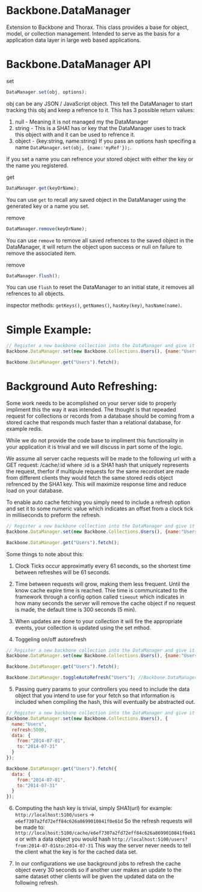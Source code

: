 Backbone.DataManager
================

Extension to Backbone and Thorax. This class provides a base for object, model, or collection management. Intended to serve as the basis for a application data layer in large web based applications.


Backbone.DataManager API
================

set
```js
DataManager.set(obj, options);
```
obj can be any JSON / JavaScript object. This tell the DataManager to start tracking this obj and keep a refrence to it.
This has 3 possible return values:

1. null   - Meaning it is not managed my the DataManager
2. string - This is a SHA1 has or key that the DataManager uses to track this object with and it can be used to refrence it.
3. object - {key:string, name:string} If you pass an options hash specifing a name `DataManager.set(obj, {name:'myRef'});`. 

If you set a name you can refrence your stored object with either the key or the name you registered.

get
```js
DataManager.get(keyOrName);
```
You can use `get` to recall any saved object in the DataManager using the generated key or a name you set.

remove
```js
DataManager.remove(keyOrName);
```
You can use `remove` to remove all saved refrences to the saved object in the DataManager, it will return the object upon success or null on failure to remove the associated item.

remove
```js
DataManager.flush();
```
You can use `flush` to reset the DataManager to an initial state, it removes all refrences to all objects.

inspector methods: `getKeys()`, `getNames()`, `hasKey(key)`, `hasName(name)`.


Simple Example:
================
```js
// Register a new backbone collection into the DataManager and give it a name of "Users"
Backbone.DataManager.set(new Backbone.Collections.Users(), {name:"Users"});

Backbone.DataManager.get("Users").fetch();
```

Background Auto Refreshing:
============================

Some work needs to be acomplished on your server side to properly impliment this the way it was intended. The thought is that repeaded request for collections or records from a database should be coming from a stored cache that responds much faster than a relational database, for example redis.

While we do not provide the code base to impliment this functionality in your application it is trival and we will discuss in part some of the logic.

We assume all server cache requests will be made to the following url with a GET request: /cache/:id where :id is a SHA1 hash that uniquely represents the request, therfor if multipule requests for the same recordset are made from different clients they would fetch the same stored redis object refrenced by the SHA1 key. This will maximize response time and reduce load on your database.

To enable auto cache fetching you simply need to include a refresh option and set it to some numeric value which indicates an offset from a clock tick in milliseconds to preform the refresh.

```js
// Register a new backbone collection into the DataManager and give it a name of "Users" with an refresh option
Backbone.DataManager.set(new Backbone.Collections.Users(), {name:"Users", refresh:5000});

Backbone.DataManager.get("Users").fetch();
```

Some things to note about this:
1. Clock Ticks occur approximatly every 61 seconds, so the shortest time between refreshes will be 61 seconds.
2. Time between requests will grow, making them less frequent. Until the know cache expire time is reached. Thie time is communicated to the framework through a config option called `timeout` which indicates in how many seconds the server will remove the cache object if no request is made, the default time is 300 seconds (5 min).
3. When updates are done to your collection it will fire the appropriate events, your collection is updated using the set mthod.

4. Toggeling on/off autorefresh

```js
// Register a new backbone collection into the DataManager and give it a name of "Users" with an refresh option
Backbone.DataManager.set(new Backbone.Collections.Users(), {name:"Users", refresh:5000});

Backbone.DataManager.get("Users").fetch();

Backbone.DataManager.toggleAutoRefresh("Users"); //Backbone.DataManager.enableAutoRefresh("Users"); //Backbone.DataManager.disableAutoRefresh("Users");
```

5. Passing query params to your controllers you need to include the data object that you intend to use for your fetch so that information is included when compiling the hash, this will eventually be abstracted out.

```js
// Register a new backbone collection into the DataManager and give it a name of "Users" with an refresh option
Backbone.DataManager.set(new Backbone.Collections.Users(), {
  name:"Users", 
  refresh:5000,
  data: {
    from:"2014-07-01",
    to:"2014-07-31"
  }
});

Backbone.DataManager.get("Users").fetch({
  data: {
    from:"2014-07-01",
    to:"2014-07-31"
  }
});
```
6. Computing the hash key is trivial, simply SHA1(url) for example: `http://localhost:5100/users` -> `e6ef7307a2fd72eff84c626a8699010841f0e61d` So the refresh requests will be made to: `http://localhost:5100/cache/e6ef7307a2fd72eff84c626a8699010841f0e61d` or with a data object you would hash `http://localhost:5100/users?from:2014-07-01&to:2014-07-31` This way the server never needs to tell the client what the key is for the cached data set.

7. In our configurations we use background jobs to refresh the cache object every 30 seconds so if another user makes an update to the same dataset other clients will be given the updated data on the following refresh.
